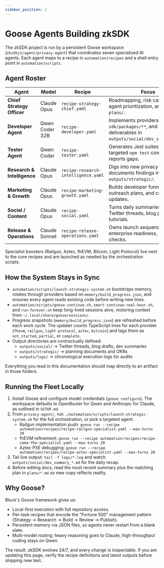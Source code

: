 ```yaml
---
sidebar_position: 2
---
```


# Goose Agents Building zkSDK

The zkSDK project is run by a persistent Goose workspace (`zksdkjs/agent/privacy-agent`) that coordinates seven specialized AI agents. Each agent maps to a recipe in `automation/recipes` and a shell entry point in `automation/scripts`.

## Agent Roster

| Agent | Model | Recipe | Focus |
| --- | --- | --- | --- |
| **Chief Strategy Officer** | Claude Opus | `recipe-strategy-chief.yaml` | Roadmapping, risk calls, cross-agent prioritization, and updating `plans/`. |
| **Developer Agent** | Qwen Coder 32B | `recipe-developer.yaml` | Implements providers, updates `sdk/packages/**`, and records deliverables in `outputs/social/dev_summary_*.md`. |
| **Tester Agent** | Qwen Coder | `recipe-tester.yaml` | Generates Jest suites, runs targeted `npm test` commands, and reports gaps. |
| **Research & Intelligence** | Claude Opus | `recipe-research-intelligence.yaml` | Digs into new privacy protocols, documents findings in `outputs/strategic/`. |
| **Marketing & Growth** | Claude Opus | `recipe-marketing-growth.yaml` | Builds developer funnels, partner outreach plans, and community updates. |
| **Social / Content** | Claude Opus | `recipe-social.yaml` | Turns daily summaries into Twitter threads, blog posts, and tutorials. |
| **Release & Operations** | Claude Sonnet | `recipe-release-operations.yaml` | Owns launch sequencing, enterprise readiness, and health checks. |

Specialist boosters (Railgun, Aztec, fhEVM, Bitcoin, Light Protocol) live next to the core recipes and are launched as needed by the orchestration scripts.

## How the System Stays in Sync

- `automation/scripts/launch-strategic-system.sh` bootstraps memory, rotates through providers based on `memory/build_progress.json`, and ensures every agent reads existing code before writing new lines.
- `automation/scripts/goose-continue.sh`, `smart-continue-real-hour.sh`, and `run-forever.sh` keep long-lived sessions alive, restoring context from `~/.local/share/goose/sessions/`.
- Progress snapshots (`memory/build_progress.json`) are refreshed before each work cycle. The updater counts TypeScript lines for each provider (`fhevm`, `railgun`, `light-protocol`, `aztec`, `bitcoin`) and tags them as `not_started`, `partial`, or `complete`.
- Output directories are contractually defined:  
  - `outputs/social/` → Twitter threads, blog drafts, dev summaries  
  - `outputs/strategic/` → planning documents and OKRs  
  - `outputs/logs/` → chronological execution logs for audits

Everything you read in this documentation should map directly to an artifact in those folders.

## Running the Fleet Locally

1. Install Goose and configure model credentials (`goose configure`). The workspace defaults to OpenRouter for Qwen and Anthropic for Claude, as outlined in `SETUP.md`.
2. From `privacy-agent/`, run `./automation/scripts/launch-strategic-system.sh` for the full orchestration, or pick a targeted agent:
   - Railgun implementation push: `goose run --recipe automation/recipes/recipe-railgun-specialist.yaml --max-turns 20`
   - fhEVM refinement: `goose run --recipe automation/recipes/recipe-zama-fhe-specialist.yaml --max-turns 20`
   - Aztec PXE debugging: `goose run --recipe automation/recipes/recipe-aztec-specialist.yaml --max-turns 20`
3. Tail live output: `tail -f logs/*.log` and watch `outputs/social/dev_summary_*.md` for the daily recap.
4. Before editing docs, read the most recent summary plus the matching plan in `plans/*.md` so new copy reflects reality.

## Why Goose?

Block's Goose framework gives us:

- Local-first execution with full repository access.
- Per-task recipes that encode the "Fortune 500" management pattern (Strategy → Research → Build → Review → Publish).
- Persistent memory via JSON files, so agents never restart from a blank slate.
- Multi-model routing: heavy reasoning goes to Claude, high-throughput coding stays on Qwen.

The result: zkSDK evolves 24/7, and every change is inspectable. If you are updating this page, verify the recipe definitions and latest outputs before shipping new text.
